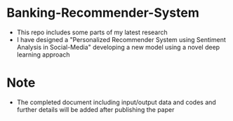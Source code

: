 # Banking-Recommender-System
- This repo includes some parts of my latest research
- I have designed a "Personalized Recommender System using Sentiment Analysis in Social-Media" developing a new model using a novel deep learning approach
# Note
- The completed document including input/output data and codes and further details will be added after publishing the paper
